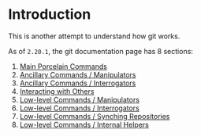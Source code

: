 Introduction
===

This is another attempt to understand how git works.

As of `2.20.1`, the git documentation page has 8 sections:
1. [Main Porcelain Commands](./section-1/README.md)
2. [Ancillary Commands / Manipulators](./section-2/README.md)
3. [Ancillary Commands / Interrogators](./section-3/README.md)
4. [Interacting with Others](./section-4/README.md)
5. [Low-level Commands / Manipulators](./section-5/README.md)
6. [Low-level Commands / Interrogators](./section-6/README.md)
7. [Low-level Commands / Synching Repositories](./section-7/README.md)
8. [Low-level Commands / Internal Helpers](./section-8/README.md)
